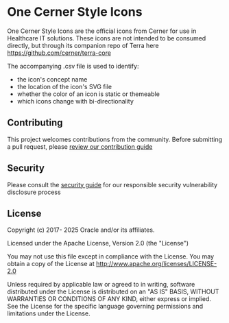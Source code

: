 # One Cerner Style Icons

One Cerner Style Icons are the official icons from Cerner for use in Healthcare IT solutions. These icons are not intended to be consumed directly, but through its companion repo of Terra here  https://github.com/cerner/terra-core

The accompanying .csv file is used to identify:

* the icon's concept name
* the location of the icon's SVG file
* whether the color of an icon is static or themeable
* which icons change with bi-directionality

## Contributing

This project welcomes contributions from the community. Before submitting a pull request, please [review our contribution guide](./CONTRIBUTING.md)

## Security

Please consult the [security guide](./SECURITY.md) for our responsible security vulnerability disclosure process

## License

Copyright (c) 2017- 2025 Oracle and/or its affiliates.

Licensed under the Apache License, Version 2.0 (the "License")

You may not use this file except in compliance with the License. You may obtain a copy of the License at http://www.apache.org/licenses/LICENSE-2.0

Unless required by applicable law or agreed to in writing, software distributed under the License is distributed on an "AS IS" BASIS, WITHOUT WARRANTIES OR CONDITIONS OF ANY KIND, either express or implied. 
See the License for the specific language governing permissions and limitations under the License.
